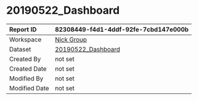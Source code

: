 



# 20190522_Dashboard

|Report ID|82308449-f4d1-4ddf-92fe-7cbd147e000b|
| :--- | :--- |
|Workspace|[Nick Group](../Workspaces/Nick-Group.md)|
|Dataset|[20190522_Dashboard](../Datasets/20190522_Dashboard.md)|
|Created By|not set|
|Created Date|not set|
|Modified By|not set|
|Modified Date|not set|
